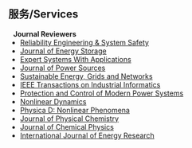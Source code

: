 ## 服务/Services
<!--
<h4 style="margin:0 10px 0;"> Confer Reviewers</h4>
<ul style="margin:0 0 5px;">
  <li><a href="http://cvpr2023.thecvf.com/"><autocolor>IEEE/CVF Conference on Computer Vision and Pattern Recognition (CVPR) 2021-2023</autocolor></a></li>
  <li><a href="http://iccv2021.thecvf.com/"><autocolor>IEEE/CVF International Conference on Computer Vision (ICCV) 2021</autocolor></a></li>
  <li><a href="https://eccv2022.ecva.net/"><autocolor>European Conference on Computer Vision (ECCV) 2022</autocolor></a></li> 
</ul>
-->

<h4 style="margin:0 10px 0;">Journal Reviewers</h4>

<ul style="margin:0 0 20px;">
  <li><a href="https://www.sciencedirect.com/journal/reliability-engineering-and-system-safety"><autocolor>Reliability Engineering & System Safety</autocolor></a></li>
  <li><a href="https://www.sciencedirect.com/journal/journal-of-energy-storage"><autocolor>Journal of Energy Storage</autocolor></a></li>
  <li><a href="https://www.sciencedirect.com/journal/expert-systems-with-applications"><autocolor>Expert Systems With Applications</autocolor></a></li>
  <li><a href="https://www.sciencedirect.com/journal/journal-of-power-sources"><autocolor>Journal of Power Sources</autocolor></a></li> 
  <li><a href="https://www.sciencedirect.com/journal/sustainable-energy-grids-and-networks"><autocolor>Sustainable Energy, Grids and Networks</autocolor></a></li>
  <li><a href="https://mc.manuscriptcentral.com/tii"><autocolor>IEEE Transactions on Industrial Informatics</autocolor></a></li>
  <li><a href="https://pcmp.springeropen.com/"><autocolor>Protection and Control of Modern Power Systems </autocolor></a></li>
  <li><a href="https://www.springer.com/journal/11071"><autocolor>Nonlinear Dynamics</autocolor></a></li>
  <li><a href="https://www.sciencedirect.com/journal/physica-d-nonlinear-phenomena"><autocolor>Physica D: Nonlinear Phenomena </autocolor></a></li>
  <li><a href="https://pubs.acs.org/loi/jpchax"><autocolor>Journal of Physical Chemistry </autocolor></a></li>
  <li><a href="https://pubs.aip.org/jcp"><autocolor>Journal of Chemical Physics </autocolor></a></li>
  <li><a href="https://onlinelibrary.wiley.com/journal/1099114x"><autocolor>International Journal of Energy Research </autocolor></a></li>
</ul>
